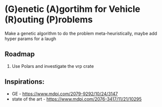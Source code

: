# (G)enetic (A)gortihm for Vehicle (R)outing (P)roblems

Make a genetic algorithm to do the problem meta-heuristically, maybe add hyper params for a laugh

## Roadmap

1. Use Polars and investigate the vrp crate 

## Inspirations:

- GE - https://www.mdpi.com/2079-9292/10/24/3147
- state of the art - https://www.mdpi.com/2076-3417/11/21/10295
